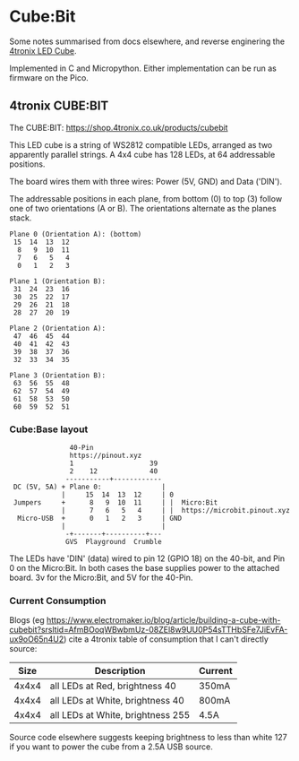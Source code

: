 # Cube:Bit

Some notes summarised from docs elsewhere, and reverse enginering the [4tronix LED Cube](https://shop.4tronix.co.uk/products/cubebit).

Implemented in C and Micropython. Either implementation can be run as firmware on the Pico.

## 4tronix CUBE:BIT

The CUBE:BIT: https://shop.4tronix.co.uk/products/cubebit

This LED cube is a string of WS2812 compatible LEDs, arranged as two apparently parallel strings. A 4x4 cube has 128 LEDs, at 64 addressable positions.

The board wires them with three wires: Power (5V, GND) and Data ('DIN').

The addressable positions in each plane, from bottom (0) to top (3) follow one of two orientations (A or B). The orientations alternate as the planes stack.

```
Plane 0 (Orientation A): (bottom)
 15  14  13  12
  8   9  10  11
  7   6   5   4
  0   1   2   3

Plane 1 (Orientation B):
 31  24  23  16
 30  25  22  17
 29  26  21  18
 28  27  20  19

Plane 2 (Orientation A):
 47  46  45  44
 40  41  42  43
 39  38  37  36
 32  33  34  35

Plane 3 (Orientation B):
 63  56  55  48
 62  57  54  49
 61  58  53  50
 60  59  52  51
```

### Cube:Base layout

```
               40-Pin
               https://pinout.xyz
               1                   39
               2    12             40
              -----------+------------
 DC (5V, 5A) + Plane 0:               |
             |     15  14  13  12     | 0
 Jumpers     +      8   9  10  11     | |  Micro:Bit
             |      7   6   5   4     | |  https://microbit.pinout.xyz
  Micro-USB  +      0   1   2   3     | GND
             |                        |
              -+-------+----------+---
              GVS  Playground  Crumble
```

The LEDs have 'DIN' (data) wired to pin 12 (GPIO 18) on the 40-bit, and Pin 0 on the Micro:Bit. In both cases the base supplies power to the attached board. 3v for the Micro:Bit, and 5V for the 40-Pin.

### Current Consumption

Blogs (eg https://www.electromaker.io/blog/article/building-a-cube-with-cubebit?srsltid=AfmBOoqWBwbmUz-08ZEl8w9UU0P54sTTHbSFe7JiEvFA-ux9oO65n4U2) cite a 4tronix table of consumption that I can't directly source:

| Size | Description | Current |
| ---- | ----------- | ------- |
| 4x4x4 | all LEDs at Red, brightness 40 | 350mA |
| 4x4x4 | all LEDs at White, brightness 40 | 800mA |
| 4x4x4 | all LEDs at White, brightness 255 | 4.5A |

Source code elsewhere suggests keeping brightness to less than white 127 if you want to power the cube from a 2.5A USB source.
